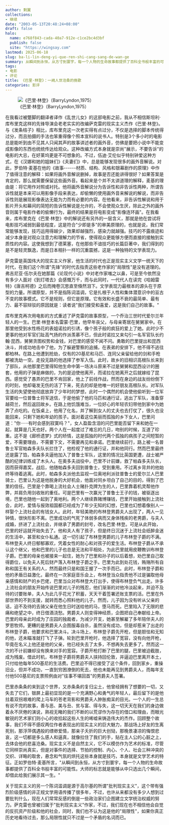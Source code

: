 ```yaml
---
author: 剩翼
collections:
- 继续
date: "2003-05-13T20:48:24+08:00"
draft: false
halo:
  name: e768f843-cada-40a7-912e-c1ce2bc4d3bf
  publish: false
  site: "https://wingsay.com"
lastmod: 2025-06-18
slug: ba-li-lin-deng-yi-que-ren-shi-cang-sang-de-wan-ge
summary: 从瞬间到永恒，从方寸到寰宇，每一个人物的生命故事都提供了百科全书般丰富的可能性。大师的标志就是能够从中只选出几个瞬间，却借此给我们展示其一生。
tags:
- 电影
- 评论
title: 《巴里·林登》：一阙人世沧桑的挽歌
categories: 影评
---
```


<figure>
<img src="/img/barrylyndon/barrylyndonboard.JPG"
alt="《巴里·林登》（BarryLyndon,1975）" />
<figcaption
aria-hidden="true">《巴里·林登》（BarryLyndon,1975）</figcaption>
</figure>

在我看过被蹩脚的翻译者译作《乱世儿女》的这部电影之前，我从不相信斯坦利·库布里克这样的先锋导演会老老实实的改编萨克雷的现实主义杰作《巴里·林登》。与《发条桔子》相比，库布里克这一次老实得有点过分，不仅是选择的脚本传统得过分，而且拍摄的手法也笨重得像个照本宣科的说书人。特别是3个多小时的电影总是能听到由不见其人只闻其声的故事讲述者的画外音，仿佛是要把小说中不能变成影像的东西也统统传达给观众。这种改编方式本身就是崇尚"展示，不要告诉"的电影的大忌，在好莱坞更是不可想象的。不过，伍迪·艾伦似乎特别钟爱这种方式，在《汉娜和她的姐妹们》《夫妻们》中，总是能够发现很多的画外音解说。对此，罗伯特·麦基在他的《故事------材质、结构、风格和银幕剧作的原理》中作了值得注意的解释：如果将画外音解说删掉，故事是否还能讲得很好？如果答案是肯定的，那么就需要保留这些画外音。看起来是个并不太讲道理的解释，麦基的理由是：将它用作对照或衬托。他将画外音解说分为告诉性和非告诉性两种，所谓告诉性就是本来可以用影像手段来表达，却偷懒的使用画外音来解说的解说，而非告诉性则是展现影像表达无能为力而有必要的内容。在他看来，非告诉性解说和用于影片开头和幕间的简短的告诉性解说是允许的，不会使观众生厌，除此之外的画外音则属于电影作者的偷懒行为，最终的结果是将电影变成"影像连环画"。在我看来，库布里克在《巴里·林登》中的解说还有另外的一层含义，那就是他在尝试将电影技巧减弱到最低程度，这是符合"少即是多"的审美原理的，也就是说，我们常常能够发现，技巧运用得越少，效果却越强烈，感染力就越强。技巧的不露痕迹和减少本身是对观众注意力和理解力的节省，使得观众更能够方便而直接的接触到实质性的内容。这使我想到了德莱塞，在他那些不谙技巧的长篇巨著中，我们得到的是不是轻灵飘逸，而是日本相扑一样的沉重震撼，这是一种独特的文学表现力。

萨克雷是英国伟大的现实主义作家，他生活的时代也正是现实主义文学一统天下的时代，在我们这个所谓"先锋"的时代去指责这些老作家的"局限性"是没有道理的。弗吉尼亚·伍尔夫在她那篇《论现代小说》中对老作家嗤之以鼻，可是至今依然没有多少人面对《到灯塔去》会感慨万千，而与此同时，一代代人在读完《哈姆雷特》《唐吉柯德》之后而掩卷沉思直至倏然泪下。文学表现力最根本的源头在于原型的力量。所谓原型，并不是指陈词滥调，它是扎根于人性和集体潜意识中的亘古不变的故事模式。它不是规则，但它是原理。它有效和长盛不衰的最简单、最有力、最不容辩驳的原因就是：读者说"我们接受和喜爱，这是我们自己的故事。"

库布里克再次用电影的方式重述了萨克雷的故事原型，一个乔治三世时代爱尔兰年轻人的一生。巴里·林登本名雷蒙·巴里，他早年丧父，与母亲寄居在舅舅家中。在那里他受到水性杨花的表姐诺拉的引诱，像个孩子般的疯狂的爱上了她。此时少不更事的他对军官们趾高气扬的作派羡慕不已，但此时诺拉又来勾引一名军官队长约翰·昆西，舅舅贪图权势和金钱，对巴里的感受不闻不问。勇敢的巴里提出和昆西决斗，并成功地击中了他，为了躲避警察的追捕，在表弟的安排下，他不得不逃往都柏林。在路上他遭到抢劫，仅有的20基尼和马匹、连同父亲留给他的剑和手枪都被洗劫一空。走投无路的他选择了参军入伍。此时，故乡的旧相识高根队长来到了部队，从他那里巴里得知他生命中第一场决斗原来不过是舅舅和昆西设计的圈套，他用的子弹是麻做的，为的是迫使他离开，而诺拉在她离开之后就嫁给了昆西。感觉受了愚弄的巴里不肯回家，他上了前线作战，然而在身边的战友纷纷倒下的时刻，他却毫发无伤的活了下来，死去的却是他唯一的好朋友高根队长。对军队生活的失望使他彻底放弃了少年时的梦想，此时一个偶然的机会使他偷听到一位军官要给一位普鲁士将军送信，于是他偷了他的马匹和通行证，逃出了军队，准备穿越荷兰，然后返回故乡。在路上他饥饿难当，一位好心的年轻农妇带他到家中为她弄了点吃的。在饭桌上，他用了化名，并了解到女人的丈夫也去打仗了，很久也没能回来，只剩下她和年幼的孩子。面对着这位美丽而孤独的乡下女人，巴里问道："你······有时会感到寂寞吗？"，女人盈盈含泪的问巴里能否留下来和她在一起，就算是几天也好。两个人在一起度过了难忘的几日，吻别的时候，互道了珍重。这不是《廊桥遗梦》式的矫情，这是孤独的时代两个孤独的病孩子之间短暂的爱，不需要理由，不需要下文，不需要再见和承诺。巴里继续前行，路上被一名普鲁士军官帕森多夫队长拦住了，他检视了他的通行证，并和他同行。然而巴里最终还是露了馅，帕森多夫逼他加入了普鲁士军队，这里的情况比英国更遭，战士被严酷的纪律训练成了木头人。在奥多夫战役中，巴里不计前嫌，救了帕森多夫队长，因而获得嘉奖，战后，他随帕森多夫回到普鲁士，受到重用。不过离乡背井的他始终等待着逃离。此时，帕森多夫派他去监视一位奥地利派驻普鲁士的爱尔兰人巴里骑士，巴里认为这是他脱身的大好机会，他面对同乡坦白了自己的目的，得到了巴里的信任。巴里是个靠喝上流社会人士赌扑克牌为生的人，巴里靠着机灵帮他作弊，并肩负用剑收账的重任。可是巴里有一次赢光了普鲁士王子的钱，被驱逐出境，巴里也随他一起到了奥地利。两个人继续靠赌博赚钱，巴里开始接触到上流社会，此时，爱情与报效祖国都已经成为了年少无知的幻想，巴里也幻想着像别人一样娶个上流社会的有钱女人。此时，年轻美艳的布林登男爵夫人出现了，两人一见钟情，很快形影不离。巴里成功的气死了体弱多病而又身体残疾的老男爵，与夫人成婚，挤进了上流社会，并继承了男爵的封号，改名巴里·林登。可是从此开始，巴里的好运就开始失去了。他和夫人有了孩子，但是终日沉迷于上流社会纸醉金迷的生活中，甚至和女仆私通。这一切引起了布林登男爵的儿子布林登子爵的不满。布林登夫人终日郁郁寡欢，凭着女性的耐心和对孩子的爱生活。布林登子爵从不承认这个继父，他和巴里的儿子也总是无法和平相处，为此巴里就用皮鞭教训布林登子爵。巴里的母亲也被接来一起住，她为了巴里和孙子的以后着想，劝巴里自己取得爵位，以免夫人死后财产落入布林登子爵之手。巴里为此到处花钱，贿赂所有自称和国王有关系的人，然而最终只是和国王握了一次手而已。此时，布林登子爵和他的矛盾日益激化，最终在一次家庭音乐会上，布林登当众指责他不过是骗取他母亲感情和财产的乡巴佬，巴里当众对布林登大打出手，使得布林登负气出走。许多上流社会的朋友开始传说巴里对儿子的残忍，他们渐渐的对他冷淡起来，并迫不及待的讨要账单，夫人为此几乎花光了积蓄，天天干着签署还账支票的活。巴里在外部世界的不到支援，就转而悉心照料他的儿子。然而，儿子因为没有听从父亲的话，迫不及待的去骑父亲在他生日时送给他的马，堕马而死。巴里陷入了无限的悲痛和绝望之中，终日借酒浇愁。男爵夫人则变得神经质，企图把自己奉献给上帝。巴里的母亲此时成为了庄园的独裁者，为减少开支，她甚至解雇了多年陪伴夫人的罗恩牧师。更糟的是男爵夫人企图服毒自杀，虽然没有成功，但是却惹来了出走的布林登子爵，他要求和巴里决斗。决斗场上，布林登子爵先开枪，但是胆怯和无知的他，还未瞄准就打飞了子弹。轮到巴里开枪时，他选择了宽容，没有向他开枪，毕竟在名义上他还是他的父亲，他已经失去了太多，不想再失去更多了。然而这一次的不计前嫌却没有换来对手的宽容。子爵开枪打断了巴里的腿，巴里被迫截肢，成为残废。借此时机，布林登子爵将男爵夫人挟持回伦敦，并逼迫巴里离开本土，只付给他每年500基尼的生活费。巴里迫不得已接受了这个条件，回到家乡，重操旧业，但并不成功，一直到穷困潦倒的死去，他也未能再见到男爵夫人，而每年支付他500基尼的支票照例由对"往事不堪回首"的男爵夫人签署。

巴里赤条条的来到这个世界，又赤条条的复归尘土，他曾经拥有了想要的一切，又失去了它们，银屏上最初显现的是一个充满野心和勇气的年轻人，最后留下的是他拄着双拐艰难的爬上马车的苍老背影和男爵夫人肿胀痴呆的目光。一个人的一生总有说不完的故事，善与恶、美与丑、贫与富、得与失，这一切天天在我们的身边做着永不厌倦的演说，熟视无睹的我们不断的以荒谬作为存在的借口和理由，而眼光敏锐的艺术家们则小心的收拾起这些人生的唏嘘来铸造伟大的杰作。回顾整个故事，我们不得不感叹两位作者表现出的现实主义的巨大魅力，那战场上好友的生离死别，那浮萍偶遇般的缥缈爱情，那亲子夭折的巨大创恸，那晚景凄凉的悔恨悲哀，这一切都是多么感人和逼真，就像拉住了我们的手，贴在主人公的心脏之上，去体会他的悲喜沧桑。现实主义不是自然主义，它不以模仿作为艺术的标准，尽管它同样崇尚真实，但是对事件的选择、节拍的控制、内心、个人、社会三种冲突的交织、详略的取舍，悬念和气氛的烘托这些本身就是技巧，本身就是文学艺术的特征。正如罗伯特·麦基所言，"从瞬间到永恒，从方寸到寰宇，每一个人物的生命故事都提供了百科全书般丰富的可能性。大师的标志就是能够从中只选出几个瞬间，却借此给我们展示其一生。"

关于现实主义的另一个陈词滥调是源于高尔基的所谓"批判现实主义"，这个带有强烈阶级感情的非正规文学用语传播了很多年，不过，也许从来都没有多少人想到过要批判什么，现在人们常常反感的倒是一些政治家们企图建立文学统治权威的努力。萨克雷也曾被归属于"批判现实主义"作家，不过，我们现在也不相信他会自觉的反抗资产阶级和他的社会，同时，我们也不认为这是他的"局限性"，如果你真正历史地看待过去，那么局限性就只不过是一个矛盾的名词而已。